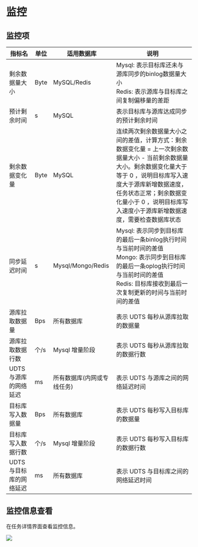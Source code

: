 # 监控

## 监控项
| 指标名                 | 单位 | 适用数据库                 | 说明                                                                                                                                                                                                                                                                       |
| ---------------------- | ---- | -------------------------- | -------------------------------------------------------------------------------------------------------------------------------------------------------------------------------------------------------------------------------------------------------------------------- |
| 剩余数据量大小         | Byte | MySQL/Redis                | Mysql: 表示目标库还未与源库同步的binlog数据量大小 <br> Redis: 表示源库与目标库之间复制偏移量的差距                                                                                                                                                                         |
| 预计剩余时间           | s    | MySQL                      | 表示目标库与源库达成同步的预计剩余时间                                                                                                                                                                                                                                     |
| 剩余数据变化量         | Byte | MySQL                      | 连续两次剩余数据量大小之间的差值，计算方式：剩余数据变化量 = 上一次剩余数据量大小 - 当前剩余数据量大小。剩余数据变化量大于等于 0 ，说明目标库写入速度大于源库新增数据速度，任务状态正常；剩余数据变化量小于 0 ，说明目标库写入速度小于源库新增数据速度，需要检查数据库状态 |
| 同步延迟时间           | s    | Mysql/Mongo/Redis          | Mysql: 表示同步到目标库的最后一条binlog执行时间与当前时间的差值 <br> Mongo: 表示同步到目标库的最后一条oplog执行时间与当前时间的差值 <br> Redis: 目标库接收到最后一次复制更新的时间与当前时间的差值                                                                         |
| 源库拉取数据量         | Bps  | 所有数据库                 | 表示 UDTS 每秒从源库拉取的数据量                                                                                                                                                                                                                                             |
| 源库拉取数据行数       | 个/s | Mysql 增量阶段             | 表示 UDTS 每秒从源库拉取的数据行数                                                                                                                                                                                                                                           |
| UDTS与源库的网络延迟   | ms   | 所有数据库(内网或专线任务) | 表示 UDTS 与源库之间的网络延迟时间                                                                                                                                                                                                                                         |
| 目标库写入数据量       | Bps  | 所有数据库                 | 表示 UDTS 每秒写入目标库的数据量                                                                                                                                                                                                                                           |
| 目标库写入数据行数     | 个/s | Mysql 增量阶段             | 表示 UDTS 每秒写入目标库的数据行数                                                                                                                                                                                                                                         |
| UDTS与目标库的网络延迟 | ms   | 所有数据库                 | 表示 UDTS 与目标库之间的网络延迟时间                                                                                                                                                                                                                                       |


## 监控信息查看

在任务详情界面查看监控信息。

![](http://udts-doc.cn-bj.ufileos.com/transfer/guide/transfer_monitor5.png)
